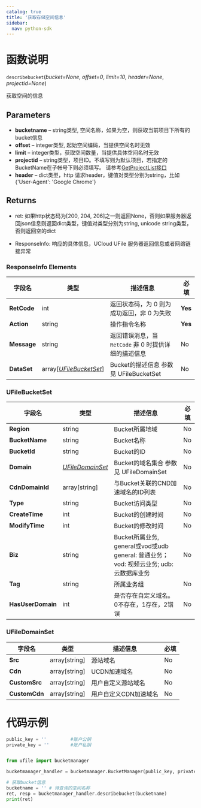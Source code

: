 ```yaml
---
catalog: true  
title: '获取存储空间信息'
sidebar:
  nav: python-sdk
---
```



# 函数说明

`describebucket`(*bucket=None*, *offset=0*, *limit=10*, *header=None*, *projectid=None*)

获取空间的信息

## Parameters
- **bucketname** – string类型, 空间名称，如果为空，则获取当前项目下所有的bucket信息
- **offset** – integer类型, 起始空间编码，当提供空间名时无效
- **limit** – integer类型，获取空间数量，当提供具体空间名时无效
- **projectid** – string类型，项目ID。不填写则为默认项目，若指定的BucketName在子帐号下则必须填写。 请参考[GetProjectList接口](https://docs.ucloud.cn/api/summary/get_project_list)
- **header** – dict类型，http 请求header，键值对类型分别为string，比如{'User-Agent': 'Google Chrome'}

## Returns

* ret: 如果http状态码为[200, 204, 206]之一则返回None，否则如果服务器返回json信息则返回dict类型，键值对类型分别为string, unicode string类型，否则返回空的dict

* ResponseInfo: 响应的具体信息，UCloud UFile 服务器返回信息或者网络链接异常

### ResponseInfo Elements

| 字段名      | 类型                                       | 描述信息                                             | 必填    |
| ----------- | ------------------------------------------ | ---------------------------------------------------- | ------- |
| **RetCode** | int                                        | 返回状态码，为 0 则为成功返回，非 0 为失败           | **Yes** |
| **Action**  | string                                     | 操作指令名称                                         | **Yes** |
| **Message** | string                                     | 返回错误消息，当 `RetCode` 非 0 时提供详细的描述信息 | No      |
| **DataSet** | array[[*UFileBucketSet*](#ufilebucketset)] | Bucket的描述信息 参数见 UFileBucketSet               | No      |

### UFileBucketSet

| 字段名            | 类型                                | 描述信息                                                     | 必填 |
| ----------------- | ----------------------------------- | ------------------------------------------------------------ | ---- |
| **Region**        | string                              | Bucket所属地域                                               | No   |
| **BucketName**    | string                              | Bucket名称                                                   | No   |
| **BucketId**      | string                              | Bucket的ID                                                   | No   |
| **Domain**        | [*UFileDomainSet*](#ufiledomainset) | Bucket的域名集合 参数见 UFileDomainSet                       | No   |
| **CdnDomainId**   | array[string]                       | 与Bucket关联的CND加速域名的ID列表                            | No   |
| **Type**          | string                              | Bucket访问类型                                               | No   |
| **CreateTime**    | int                                 | Bucket的创建时间                                             | No   |
| **ModifyTime**    | int                                 | Bucket的修改时间                                             | No   |
| **Biz**           | string                              | Bucket所属业务, general或vod或udb general: 普通业务； vod: 视频云业务; udb: 云数据库业务 | No   |
| **Tag**           | string                              | 所属业务组                                                   | No   |
| **HasUserDomain** | int                                 | 是否存在自定义域名。0不存在，1存在，2错误                    | No   |

### UFileDomainSet

| 字段名        | 类型          | 描述信息              | 必填 |
| ------------- | ------------- | --------------------- | ---- |
| **Src**       | array[string] | 源站域名              | No   |
| **Cdn**       | array[string] | UCDN加速域名          | No   |
| **CustomSrc** | array[string] | 用户自定义源站域名    | No   |
| **CustomCdn** | array[string] | 用户自定义CDN加速域名 | No   |

# 代码示例

<div class="copyable" markdown="1">

```python
public_key = ''         #账户公钥
private_key = ''        #账户私钥


from ufile import bucketmanager

bucketmanager_handler = bucketmanager.BucketManager(public_key, private_key)

# 获取bucket信息
bucketname = '' # 待查询的空间名称
ret, resp = bucketmanager_handler.describebucket(bucketname)
print(ret)
```
</div>

